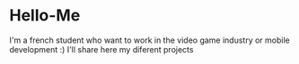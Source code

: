 # Hello-Me

I'm a french student who want to work in the video game industry or mobile development :)
I'll share here my diferent projects 

